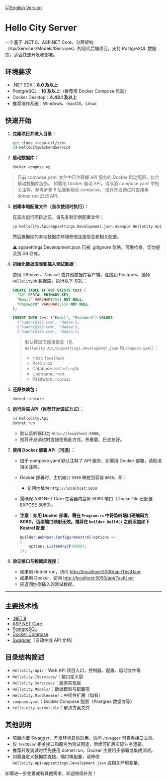[![English Version](https://img.shields.io/badge/Docs-English-green?style=flat-square)](./README.md)

# Hello City Server

一个基于 .NET 8、ASP.NET Core、分层架构（Api/Services/Models/IServices）的现代后端项目，支持 PostgreSQL 数据库，适合快速开发和部署。

## 环境要求

- .NET SDK：**8.0 及以上**
- PostgreSQL：**16 及以上**（推荐用 Docker Compose 启动）
- Docker Desktop：**4.43.1 及以上**
- 推荐操作系统：Windows、macOS、Linux

## 快速开始

1. **克隆项目并进入目录：**

   ```bash
   git clone <repo-url/ssh>
   cd HelloCityBackendService
   ```

2. **启动数据库：**

   ```bash
   docker compose up
   ```

> 目前 compose.yaml 文件中已注释掉 API 服务的 Docker 启动配置，仅会启动数据库服务。
> 如需用 Docker 启动 API，请取消 compose.yaml 中相关注释，参考步骤 6 后重新启动 compose。
> 推荐开发调试时直接用 dotnet run 启动 API。

3. **创建本地配置文件（首次使用时执行）：**

   在首次运行项目之前，请先复制示例配置文件：

   ```bash
   cp HelloCity.Api/appsettings.Development.json.example HelloCity.Api/appsettings.Development.json
   ```

   然后根据你的本地数据库环境修改连接信息和相关配置。

   ⚠️ appsettings.Development.json 已被 .gitignore 忽略，可做检查，切勿提交到 Git 仓库。

4. **初始化数据库表和插入测试数据：**

   使用 DBeaver、Navicat 或其他数据库客户端，连接到 Postgres，选择 `HelloCityDb` 数据库，执行以下 SQL：

   ```sql
   CREATE TABLE IF NOT EXISTS test (
     "Id" SERIAL PRIMARY KEY,
     "Email" VARCHAR(255) NOT NULL,
     "Password" VARCHAR(255) NOT NULL
   );

   INSERT INTO test ("Email", "Password") VALUES
     ('huachi@123.com', 'dadsa'),
     ('huachi@123.com', 'dadsa'),
     ('huachi@123.com', 'dadsa');
   ```

   > 默认数据库连接信息（见 `HelloCity.Api/appsettings.Development.json` 和 `compose.yaml`）：
   >
   > - Host: `localhost`
   > - Port: `5432`
   > - Database: `HelloCityDb`
   > - Username: `root`
   > - Password: `root123`

5. **还原依赖包：**

   ```bash
   dotnet restore
   ```

6. **运行后端 API（推荐开发调试方式）：**

   ```bash
   cd HelloCity.Api
   dotnet run
   ```

   - 默认监听端口为 `http://localhost:5000`。
   - 推荐开发调试时直接使用此方式，热重载、日志友好。

7. **使用 Docker 部署 API（可选）：**

   - 由于 compose.yaml 默认注释了 API 服务，如需用 Docker 部署，请取消相关注释。
   - Docker 部署时，主机端口 `5050` 映射到容器 `8080`，即：
     - 访问地址为 `http://localhost:5050`
   - 需确保 ASP.NET Core 在容器内监听 8080 端口（Dockerfile 已配置 EXPOSE 8080）。
   - **注意：如用 Docker 部署，需在 `Program.cs` 中将监听端口硬编码为 8080，否则端口映射无效。推荐在 `builder.Build()` 之前添加如下 Kestrel 配置：**

     ```csharp
     builder.WebHost.ConfigureKestrel(options =>
     {
         options.ListenAnyIP(8080);
     });
     ```

8. **验证接口与数据库连接：**

   - 如果用 dotnet run，访问 [http://localhost:5000/api/TestUser](http://localhost:5000/api/TestUser)
   - 如果用 Docker，访问 [http://localhost:5050/api/TestUser](http://localhost:5050/api/TestUser)
   - 应返回你刚插入的测试数据。

---

## 主要技术栈

- [.NET 8](https://dotnet.microsoft.com/)
- [ASP.NET Core](https://learn.microsoft.com/aspnet/core)
- [PostgreSQL](https://www.postgresql.org/)
- [Docker Compose](https://docs.docker.com/compose/)
- [Swagger](https://swagger.io/)（自动生成 API 文档）

## 目录结构简述

- `HelloCity.Api/`：Web API 项目入口，控制器、配置、启动文件等
- `HelloCity.IServices/`：接口定义层
- `HelloCity.Services/`：服务实现层
- `HelloCity.Models/`：数据模型与配置项
- `HelloCity.Middleware/`：中间件扩展（如有）
- `compose.yaml`：Docker Compose 配置（Postgres 数据库等）
- `hello-city-server.sln`：解决方案文件

## 其他说明

- 项目内置 Swagger，开发环境自动启用，访问 `/swagger` 可查看接口文档。
- 仅 `TestUser` 相关接口和服务为测试用途，后续可扩展实际业务逻辑。
- 推荐开发调试时优先使用 dotnet run，Docker 主要用于部署或集成测试。
- 如需自定义数据库连接、端口等配置，请修改 `HelloCity.Api/appsettings.Development.json` 或相关环境变量。

如需进一步完善或有其他需求，欢迎继续补充！
